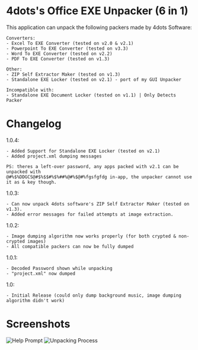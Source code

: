 # 4dots's Office EXE Unpacker (6 in 1)
This application can unpack the following packers made by 4dots Software:
```
Converters:
- Excel To EXE Converter (tested on v2.0 & v2.1)
- Powerpoint To EXE Converter (tested on v3.3)
- Word To EXE Converter (tested on v2.2)
- PDF To EXE Converter (tested on v1.3)

Other:
- ZIP Self Extractor Maker (tested on v1.3)
- Standalone EXE Locker (tested on v2.1) - port of my GUI Unpacker

Incompatible with:
- Standalone EXE Document Locker (tested on v1.1) | Only Detects Packer
```

# Changelog
1.0.4:
```
- Added Support for Standalone EXE Locker (tested on v2.1)
- Added project.xml dumping messages

PS: theres a left-over password, any apps packed with v2.1 can be unpacked with
@#%$%DDGCS@#$%$$#%$%##%@#%$@#%fgsfgfdg in-app, the unpacker cannot use it as & key though.
```

1.0.3:
```
- Can now unpack 4dots software's ZIP Self Extractor Maker (tested on v1.3).
- Added error messages for failed attempts at image extraction.
```

1.0.2:
```
- Image dumping algorithm now works properly (for both crypted & non-crypted images)
- All compatible packers can now be fully dumped
```

1.0.1:
```
- Decoded Password shown while unpacking
- "project.xml" now dumped
```

1.0:
```
- Initial Release (could only dump background music, image dumping algorithm didn't work)
```

# Screenshots
![Help Prompt](https://i.imgur.com/HerEKL6.png)
![Unpacking Process](https://i.imgur.com/wqSEklQ.png)
